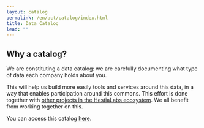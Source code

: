 ```yaml
---
layout: catalog
permalink: /en/act/catalog/index.html
title: Data Catalog
lead: ""
---
```

## Why a catalog?

We are constituting a data catalog: we are carefully documenting what type of data each company holds about you.

This will help us build more easily tools and services around this data, in a way that enables participation around this commons. This effort is done together with [other projects in the HestiaLabs ecosystem](https://hestialabs.org/en/projects/). We all benefit from working together on this. 

You can access this catalog [here](https://github.com/hestiaAI/data-catalog).